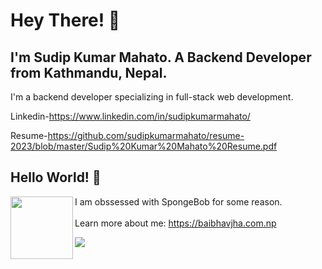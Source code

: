 ﻿# Hey There! 👋

## I'm Sudip Kumar Mahato. A Backend Developer from Kathmandu, Nepal.
I'm a backend developer specializing in full-stack web development.

Linkedin-https://www.linkedin.com/in/sudipkumarmahato/

Resume-https://github.com/sudipkumarmahato/resume-2023/blob/master/Sudip%20Kumar%20Mahato%20Resume.pdf

## Hello World! 👋

<img src="https://baibhavjha.com.np/images/spongebhav.png" width="100" height="100" ALIGN="left" /> I am obssessed with SpongeBob for some reason.<br><br> Learn more about me: https://baibhavjha.com.np


![](https://komarev.com/ghpvc/?username=baibhavanand&color=yellow)
